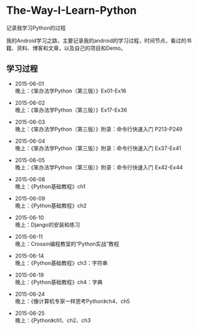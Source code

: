 # The-Way-I-Learn-Python
记录我学习Python的过程

我的Android学习之路，主要记录我的android的学习过程，时间节点，看过的书籍、资料、博客和文章，以及自己的项目和Demo。

## 学习过程
- 2015-06-01 <br />
晚上：《笨办法学Python（第三版）》Ex01-Ex16	<br />

- 2015-06-02 <br />
晚上：《笨办法学Python（第三版）》Ex17-Ex36 <br />

- 2015-06-03 <br />
晚上：《笨办法学Python（第三版）》附录：命令行快速入门 P213-P249 <br />

- 2015-06-04 <br />
晚上：《笨办法学Python（第三版）》附录：命令行快速入门 Ex37-Ex41<br />

- 2015-06-05 <br />
晚上：《笨办法学Python（第三版）》附录：命令行快速入门 Ex42-Ex44<br />

- 2015-06-08 <br />
晚上：《Python基础教程》ch1 <br />

- 2015-06-09 <br />
晚上：《Python基础教程》ch2 <br />

- 2015-06-10 <br />
晚上：Django的安装和练习	<br />

- 2015-06-11 <br />
晚上：Crossin编程教室的“Python实战”教程	<br />

- 2015-06-14 <br />
晚上：《Python基础教程》ch3：字符串	<br />

- 2015-06-19 <br />
晚上：《Python基础教程》ch4：字典	<br />

- 2015-06-24 <br />
晚上：《像计算机专家一样思考Python》ch4、ch5	<br />

- 2015-06-25 <br />
晚上：《Python》ch1、ch2、ch3	<br />
